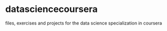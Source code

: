 datasciencecoursera
===================

files, exercises and projects for the data science specialization in coursera
